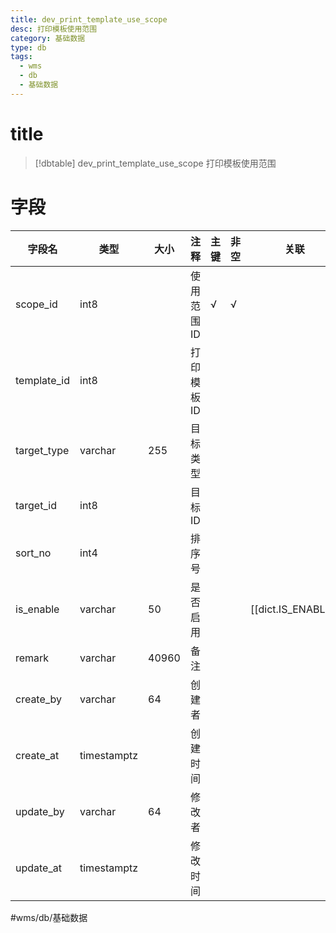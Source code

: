 ```yaml
---
title: dev_print_template_use_scope
desc: 打印模板使用范围
category: 基础数据
type: db
tags:
  - wms
  - db
  - 基础数据
---
```


# title
>[!dbtable] dev_print_template_use_scope
> 打印模板使用范围

# 字段
| 字段名 | 类型 | 大小 | 注释 | 主键 | 非空 | 关联 |
| --- | --- | --- | --- | --- | --- | --- |
| scope_id | int8 |  | 使用范围ID | √ | √ |  |
| template_id | int8 |  | 打印模板ID |  |  |  |
| target_type | varchar | 255 | 目标类型 |  |  |  |
| target_id | int8 |  | 目标ID |  |  |  |
| sort_no | int4 |  | 排序号 |  |  |  |
| is_enable | varchar | 50 | 是否启用 |  |  | [[dict.IS_ENABLE]] |
| remark | varchar | 40960 | 备注 |  |  |  |
| create_by | varchar | 64 | 创建者 |  |  |  |
| create_at | timestamptz |  | 创建时间 |  |  |  |
| update_by | varchar | 64 | 修改者 |  |  |  |
| update_at | timestamptz |  | 修改时间 |  |  |  |
#wms/db/基础数据
